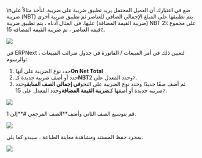 \nضع في اعتبارك أن العميل المحتمل يريد تطبيق ضريبة على ضريبة. لنأخذ مثالاً على ضريبة (NBT) يتم تطبيقها على المبلغ الإجمالي الصافي للعناصر ثم تطبيق ضريبة أخرى (ضريبة القيمة المضافة) عليها. في المثال أدناه ، يتم تطبيق ضريبة NBT 2٪ على مجموع قيمة العناصر ، ثم ضريبة القيمة المضافة 15٪.

![](https://docs.erpnext.com/files/jll9vuX.png)

في ERPNext ، لتعيين ذلك في أمر المبيعات / الفاتورة في جدول ضرائب المبيعات والرسوم:

1. حدد نوع الضريبة على أنها**On Net Total**
2. حدد أو أضف ضريبة جديدة كـ**NBT**وحدد المعدل على 2٪.
3. ثم أضف صفًا جديدًا وحدد نوع الضريبة على النحو**في إجمالي الصف السابق**وحدد ضريبة جديدة أو أضفها كـ**ضريبة القيمة المضافة**وحدد المعدل على 15٪.

![](https://docs.erpnext.com/files/XHtxDLI.png)

قم بتوسيع الصف الثاني وأضف**الصف المرجعي #**إلى 1.

![](https://docs.erpnext.com/files/Bh9Vzqp.png)

بمجرد حفظ المستند ومشاهدة معاينة الطباعة ، سيبدو كما يلي.

![](https://docs.erpnext.com/files/O2NF3ri.png)